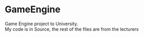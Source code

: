 # GameEngine
Game Engine project to University. <br/>
My code is in Source, the rest of the files are from the lecturers
